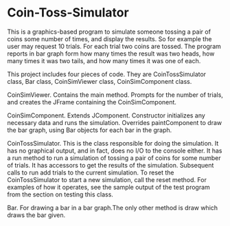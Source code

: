 # Coin-Toss-Simulator
This is a graphics-based program to simulate someone tossing a pair of coins some number of times, and display the results. So for example the user may request 10 trials. For each trial two coins are tossed. The program reports in bar graph form how many times the result was two heads, how many times it was two tails, and how many times it was one of each.

This project includes four pieces of code. They are CoinTossSimulator class, Bar class, CoinSimViewer class, CoinSimComponent class. 

CoinSimViewer. Contains the main method. Prompts for the number of trials, and creates the JFrame containing the CoinSimComponent. 

CoinSimComponent. Extends JComponent. Constructor initializes any necessary data and runs the simulation. Overrides paintComponent to draw the bar graph, using Bar objects for each bar in the graph. 

CoinTossSimulator. This is the class responsible for doing the simulation. It has no graphical output, and in fact, does no I/O to the console either. It has a run method to run a simulation of tossing a pair of coins for some number of trials. It has accessors to get the results of the simulation. Subsequent calls to run add trials to the current simulation. To reset the CoinTossSimulator to start a new simulation, call the reset method. For examples of how it operates, see the sample output of the test program from the section on testing this class.

Bar. For drawing a bar in a bar graph.The only other method is draw which draws the bar given.
